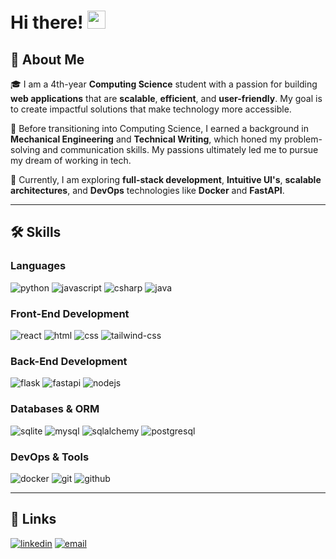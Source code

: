 # Hi there! <img src="https://media.giphy.com/media/hvRJCLFzcasrR4ia7z/giphy.gif" width="29px" height="29px">

## 🚀 About Me

🎓 I am a 4th-year **Computing Science** student with a passion for building **web applications** that are **scalable**, **efficient**, and **user-friendly**. My goal is to create impactful solutions that make technology more accessible.

🔧 Before transitioning into Computing Science, I earned a background in **Mechanical Engineering** and **Technical Writing**, which honed my problem-solving and communication skills. My passions ultimately led me to pursue my dream of working in tech.

🌱 Currently, I am exploring **full-stack development**, **Intuitive UI's**, **scalable architectures**, and **DevOps** technologies like **Docker** and **FastAPI**. 

---

## 🛠️ Skills

### Languages

![python](https://img.shields.io/badge/Python-3776AB?style=for-the-badge&logo=python&logoColor=white)
![javascript](https://img.shields.io/badge/JavaScript-323330?style=for-the-badge&logo=javascript&logoColor=F7DF1E)
![csharp](https://img.shields.io/badge/C%23-239120?style=for-the-badge&logo=csharp&logoColor=white)
![java](https://img.shields.io/badge/Java-007396?style=for-the-badge&logo=java&logoColor=white)

### Front-End Development

![react](https://img.shields.io/badge/React-20232A?style=for-the-badge&logo=react&logoColor=61DAFB)
![html](https://img.shields.io/badge/HTML5-E34F26?style=for-the-badge&logo=html5&logoColor=white)
![css](https://img.shields.io/badge/CSS3-1572B6?style=for-the-badge&logo=css3&logoColor=white)
![tailwind-css](https://img.shields.io/badge/Tailwind_CSS-06B6D4?style=for-the-badge&logo=tailwind-css&logoColor=white)

### Back-End Development

![flask](https://img.shields.io/badge/Flask-000000?style=for-the-badge&logo=flask&logoColor=white)
![fastapi](https://img.shields.io/badge/FastAPI-009688?style=for-the-badge&logo=fastapi&logoColor=white)
![nodejs](https://img.shields.io/badge/Node.js-339933?style=for-the-badge&logo=node.js&logoColor=white)

### Databases & ORM


![sqlite](https://img.shields.io/badge/SQLite-003B57?style=for-the-badge&logo=sqlite&logoColor=white)
![mysql](https://img.shields.io/badge/MySQL-4479A1?style=for-the-badge&logo=mysql&logoColor=white)
![sqlalchemy](https://img.shields.io/badge/SQLAlchemy-CE412B?style=for-the-badge&logo=sqlalchemy&logoColor=white)
![postgresql](https://img.shields.io/badge/PostgreSQL-336791?style=for-the-badge&logo=postgresql&logoColor=white)

### DevOps & Tools

![docker](https://img.shields.io/badge/Docker-2496ED?style=for-the-badge&logo=docker&logoColor=white)
![git](https://img.shields.io/badge/Git-F05032?style=for-the-badge&logo=git&logoColor=white)
![github](https://img.shields.io/badge/GitHub-181717?style=for-the-badge&logo=github&logoColor=white)

---

## 🔗 Links

[![linkedin](https://img.shields.io/badge/LinkedIn-0077B5?style=for-the-badge&logo=linkedin&logoColor=white)](https://www.linkedin.com/in/sal-mourad)
[![email](https://img.shields.io/badge/Email-D14836?style=for-the-badge&logo=gmail&logoColor=white)](mailto:sal.mourad@gmail.com)
